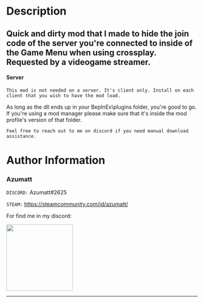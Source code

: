 # Description

##  Quick and dirty mod that I made to hide the join code of the server you're connected to inside of the Game Menu when using crossplay. Requested by a videogame streamer.


#### Server

`This mod is not needed on a server. It's client only. Install on each client that you wish to have the mod load.`

As long as the dll ends up in your BepInEx\plugins folder, you're good to go. If you're using a mod manager please make
sure that it's inside the mod profile's version of that folder.

`Feel free to reach out to me on discord if you need manual download assistance.`

# Author Information

### Azumatt

`DISCORD:` Azumatt#2625

`STEAM:` https://steamcommunity.com/id/azumatt/

For find me in my discord:

<a href="https://discord.gg/pdHgy6Bsng"><img src="https://i.imgur.com/Xlcbmm9.png" href="https://discord.gg/pdHgy6Bsng" width="175" height="175"></a>
***